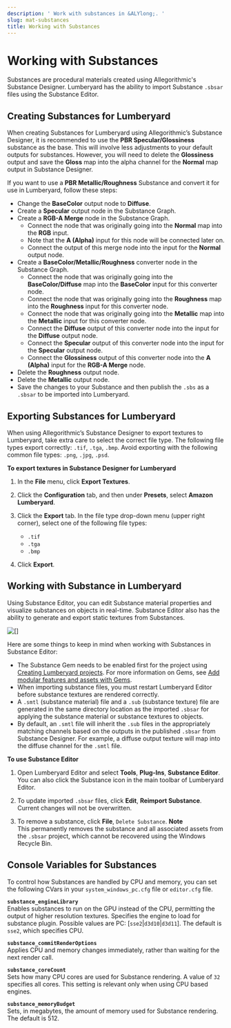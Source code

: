 ```yaml
---
description: ' Work with substances in &ALYlong;. '
slug: mat-substances
title: Working with Substances
---
```

# Working with Substances<a name="mat-substances"></a>

Substances are procedural materials created using Allegorithmic's Substance Designer\. Lumberyard has the ability to import Substance `.sbsar` files using the Substance Editor\.

## Creating Substances for Lumberyard<a name="mat-substances-creating"></a>

When creating Substances for Lumberyard using Allegorithmic’s Substance Designer, it is recommended to use the **PBR Specular/Glossiness** substance as the base\. This will involve less adjustments to your default outputs for substances\. However, you will need to delete the **Glossiness** output and save the **Gloss** map into the alpha channel for the **Normal** map output in Substance Designer\.

If you want to use a **PBR Metallic/Roughness** Substance and convert it for use in Lumberyard, follow these steps:
+ Change the **BaseColor** output node to **Diffuse**\.
+ Create a **Specular** output node in the Substance Graph\.
+ Create a **RGB\-A Merge** node in the Substance Graph\.
  + Connect the node that was originally going into the **Normal** map into the **RGB** input\.
  + Note that the **A \(Alpha\)** input for this node will be connected later on\.
  + Connect the output of this merge node into the input for the **Normal** output node\.
+ Create a **BaseColor/Metallic/Roughness** converter node in the Substance Graph\.
  + Connect the node that was originally going into the **BaseColor/Diffuse** map into the **BaseColor** input for this converter node\.
  + Connect the node that was originally going into the **Roughness** map into the **Roughness** input for this converter node\.
  + Connect the node that was originally going into the **Metallic** map into the **Metallic** input for this converter node\.
  + Connect the **Diffuse** output of this converter node into the input for the **Diffuse** output node\.
  + Connect the **Specular** output of this converter node into the input for the **Specular** output node\.
  + Connect the **Glossiness** output of this converter node into the **A \(Alpha\)** input for the **RGB\-A Merge** node\.
+ Delete the **Roughness** output node\.
+ Delete the **Metallic** output node\.
+ Save the changes to your Substance and then publish the `.sbs` as a `.sbsar` to be imported into Lumberyard\.

## Exporting Substances for Lumberyard<a name="mat-substances-exporting"></a>

When using Allegorithmic’s Substance Designer to export textures to Lumberyard, take extra care to select the correct file type\. The following file types export correctly: `.tif`, `.tga`, `.bmp`\. Avoid exporting with the following common file types: `.png`, `.jpg`, `.psd`\.

**To export textures in Substance Designer for Lumberyard**

1. In the **File** menu, click **Export Textures**\.

1. Click the **Configuration** tab, and then under **Presets**, select **Amazon Lumberyard**\. 

1. Click the **Export** tab\. In the file type drop\-down menu \(upper right corner\), select one of the following file types:
   + `.tif`
   + `.tga`
   + `.bmp`

1. Click **Export**\.

## Working with Substance in Lumberyard<a name="mat-substances-working"></a>

Using Substance Editor, you can edit Substance material properties and visualize substances on objects in real\-time\. Substance Editor also has the ability to generate and export static textures from Substances\.

![\[\]](/images/userguide/mat-substance-editor.png)

Here are some things to keep in mind when working with Substances in Substance Editor:
+ The Substance Gem needs to be enabled first for the project using [Creating Lumberyard projects](/docs/userguide/configurator/intro.md)\. For more information on Gems, see [Add modular features and assets with Gems](/docs/userguide/gems/builtin/s.md)\.
+ When importing substance files, you must restart Lumberyard Editor before substance textures are rendered correctly\.
+ A `.smtl` \(substance material\) file and a `.sub` \(substance texture\) file are generated in the same directory location as the imported `.sbsar` for applying the substance material or substance textures to objects\.
+ By default, an `.smtl` file will inherit the `.sub` files in the appropriately matching channels based on the outputs in the published `.sbsar` from Substance Designer\. For example, a diffuse output texture will map into the diffuse channel for the `.smtl` file\.

**To use Substance Editor**

1. Open Lumberyard Editor and select **Tools**, **Plug\-Ins**, **Substance Editor**\. You can also click the Substance icon in the main toolbar of Lumberyard Editor\.

1. To update imported `.sbsar` files, click **Edit**, **Reimport Substance**\. Current changes will not be overwritten\.

1. To remove a substance, click **File**, `Delete Substance`\.
**Note**  
This permanently removes the substance and all associated assets from the `.sbsar` project, which cannot be recovered using the Windows Recycle Bin\. 

## Console Variables for Substances<a name="mat-substances-cvars"></a>

To control how Substances are handled by CPU and memory, you can set the following CVars in your `system_windows_pc.cfg` file or `editor.cfg` file\.

**`substance_engineLibrary`**  
Enables substances to run on the GPU instead of the CPU, permitting the output of higher resolution textures\. Specifies the engine to load for substance plugin\. Possible values are PC: \[`sse2`\|`d3d10`\|`d3d11`\]\. The default is `sse2`, which specifies CPU\. 

**`substance_commitRenderOptions`**  
Applies CPU and memory changes immediately, rather than waiting for the next render call\. 

**`substance_coreCount`**  
Sets how many CPU cores are used for Substance rendering\. A value of `32` specifies all cores\. This setting is relevant only when using CPU based engines\. 

**`substance_memoryBudget`**  
Sets, in megabytes, the amount of memory used for Substance rendering\. The default is 512\. 